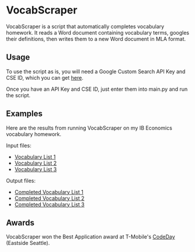# VocabScraper
VocabScraper is a script that automatically completes vocabulary homework. It reads a Word document containing vocabulary terms, googles their definitions, then writes them to a new Word document in MLA format. 

## Usage
To use the script as is, you will need a Google Custom Search API Key and CSE ID, which you can get [here](https://cse.google.com/create/new). 

Once you have an API Key and CSE ID, just enter them into main.py and run the script.

## Examples
Here are the results from running VocabScraper on my IB Economics vocabulary homework.

Input files:
* [Vocabulary List 1](https://www.dropbox.com/s/mojcokhbqmilocm/Chapter%2017%20Fiscal%20policy%20vocabulary.pdf?dl=0)
* [Vocabulary List 2](https://www.dropbox.com/s/fhld40c6k53x8yt/Chapter-12-Aggreagate-demand-and-aggregate-supply-vocabulary.pdf?dl=0)
* [Vocabulary List 3](https://www.dropbox.com/s/ipc5dgakipgikgs/Chapter-22-Exchange-rates-vocabulary.pdf?dl=0)

Output files:
* [Completed Vocabulary List 1](https://www.dropbox.com/s/wy95up6b8iillhb/Chapter%2017%20Vocabulary.pdf?dl=0)
* [Completed Vocabulary List 2](https://www.dropbox.com/s/qp13331pfaf5yeq/Chapter-12-Vocabulary.pdf?dl=0)
* [Completed Vocabulary List 3](https://www.dropbox.com/s/lga1lv66kx9cn5x/Chapter-22-Vocabulary.pdf?dl=0)

## Awards
VocabScraper won the Best Application award at T-Mobile's [CodeDay](https://www.codeday.org/) (Eastside Seattle).












